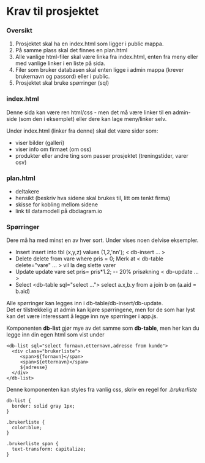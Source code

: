 # Krav til prosjektet

### Oversikt

1. Prosjektet skal ha en index.html som ligger i public mappa.
2. På samme plass skal det finnes en plan.html
3. Alle vanlige html-filer skal være linka fra index.html, enten fra meny eller med vanlige linker i en liste på sida.
4. Filer som bruker databasen skal enten ligge i admin mappa \(krever brukernavn og passord\) eller i public.
5. Prosjektet skal bruke spørringer \(sql\)

### index.html

Denne sida kan være ren html/css - men det må være linker til en admin-side \(som den i eksemplet\) eller dere kan lage meny/linker selv.

Under index.html \(linker fra denne\) skal det være sider som:

* viser bilder \(galleri\)
* viser info om firmaet \(om oss\)
* produkter eller andre ting som passer prosjektet \(treningstider, varer osv\)

### plan.html

* deltakere
* hensikt \(beskriv hva sidene skal brukes til, litt om tenkt firma\)
* skisse for kobling mellom sidene
* link til datamodell på dbdiagram.io

### Spørringer

Dere må ha med minst en av hver sort. Under vises noen delvise eksempler.

* Insert   insert into tbl \(x,y,z\) values \(1,2,'nn'\);   &lt; db-insert ... &gt;
* Delete   delete from vare where pris = 0;   Merk at &lt; db-table delete="vare" ... &gt; vil la deg slette varer
* Update   update vare set pris= pris\*1.2;  -- 20% prisøkning   &lt; db-update ... &gt;
* Select   &lt;db-table  sql="select ..."&gt;    select a.x,b.y from a join b on \(a.aid = b.aid\)

Alle spørringer kan legges inn i db-table/db-insert/db-update.   
Det er tilstrekkelig at admin kan kjøre spørringene, men for de som har lyst kan det være interessant å legge inn nye spørringer i app.js.

Komponenten **db-list** gjør mye av det samme som **db-table**, men her kan du legge inn din egen html som vist under

```text
<db-list sql="select fornavn,etternavn,adresse from kunde">
  <div class="brukerliste">
     <span>${fornavn}</span> 
     <span>${etternavn}</span> 
     ${adresse}
  </div>
</db-list>
```

Denne komponenten kan styles fra vanlig css, skriv en regel for _.brukerliste_ 

```text
db-list {
  border: solid gray 1px;
}

.brukerliste {
  color:blue;
}

.brukerliste span {
  text-transform: capitalize;
}
```





